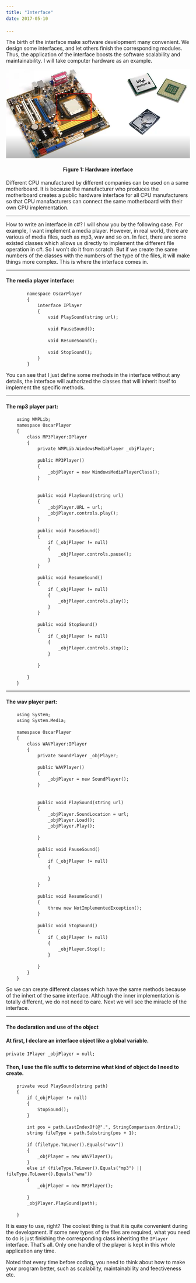 ```yaml
---
title: "Interface"
date: 2017-05-10

---
```


The birth of the interface make software development many convenient. We design some interfaces, and let others finish the corresponding modules. Thus, the application of the interface boosts the software scalability and maintainability. I will take computer hardware as an example.  

<p align="center">
  <img src="/images/post/20170510001.png" alt="Hardware interface"/>
  <center><h4><b>Figure 1: Hardware interface</b></h4></center>
</p>

Different CPU manufactured by different companies can be used on a same motherboard. It is because the manufacturer who produces the motherboard creates a public hardware interface for all CPU manufacturers so that CPU manafacturers can connect the same motherboard with their own CPU implementation.  


- - -

How to write an interface in c#? I will show you by the following case. For example, I want implement a media player. However, in real world, there are various of media files, such as mp3, wav and so on. In fact, there are some existed classes which allows us directly to implement the different file operation in c#. So I won't do it from scratch. But if we create the same numbers of the classes with the numbers of the type of the files, it will make things more complex. This is where the interface comes in.  
  
***  
  
#### **The media player interface:**

            namespace OscarPlayer
            {
                interface IPlayer
                {
                    void PlaySound(string url);
            
                    void PauseSound();
            
                    void ResumeSound();
            
                    void StopSound();
                }
            }
       
You can see that I just define some methods in the interface without any details, the interface will authorized the classes that will inherit itself to implement the specific methods.  
  
 *** 
  
#### **The mp3 player part:**  



        using WMPLib;
        namespace OscarPlayer
        {
            class MP3Player:IPlayer
            {
                private WMPLib.WindowsMediaPlayer _objPlayer;
        
                public MP3Player()
                {
                    _objPlayer = new WindowsMediaPlayerClass();
                }
        
        
                public void PlaySound(string url)
                {
                    _objPlayer.URL = url;
                    _objPlayer.controls.play();
                }
        
                public void PauseSound()
                {
                    if (_objPlayer != null)
                    {
                        _objPlayer.controls.pause();
                    }
                }
        
                public void ResumeSound()
                {
                    if (_objPlayer != null)
                    {
                        _objPlayer.controls.play();
                    }
                }
        
                public void StopSound()
                {
                    if (_objPlayer != null)
                    {
                        _objPlayer.controls.stop();
                    }
                    
                }
        
            }
        }  
        
***
  
#### **The wav player part:**  

        using System;
        using System.Media;
        
        namespace OscarPlayer
        {
            class WAVPlayer:IPlayer
            {
                private SoundPlayer _objPlayer;
        
                public WAVPlayer()
                {
                    _objPlayer = new SoundPlayer();
                }
        
        
                public void PlaySound(string url)
                {
                    _objPlayer.SoundLocation = url;
                    _objPlayer.Load();
                    _objPlayer.Play();  
        
                }
        
                public void PauseSound()
                {
                    if (_objPlayer != null)
                    {
                        
                    }
                }
        
                public void ResumeSound()
                {
                    throw new NotImplementedException();
                }
        
                public void StopSound()
                {
                    if (_objPlayer != null)
                    {
                        _objPlayer.Stop();    
                    }
                    
                }
            }
        }


So we can create different classes which have the same methods because of the inhert of the same interface. Although the inner implementation is totally different, we do not need to care. Next we will see the miracle of the interface.
  
***

#### **The declaration and use of the object**  

#### At first, I declare an interface object like a global variable.  

`private IPlayer _objPlayer = null;`  

#### Then, I use the file suffix to determine what kind of object do I need to create.  

        private void PlaySound(string path)
        {
            if (_objPlayer != null)
            {
                StopSound();
            }

            int pos = path.LastIndexOf(@".", StringComparison.Ordinal);
            string fileType = path.Substring(pos + 1);

            if (fileType.ToLower().Equals("wav"))
            {
                _objPlayer = new WAVPlayer();
            }
            else if (fileType.ToLower().Equals("mp3") || fileType.ToLower().Equals("wma"))
            {
                _objPlayer = new MP3Player();
                
            }
            _objPlayer.PlaySound(path);
            
        }
        
It is easy to use, right? The coolest thing is that it is quite convenient during the development. If some new types of the files are required, what you need to do is just finishing the corresponding class inheriting the `IPlayer` interface. That's all. Only one handle of the player is kept in this whole application any time.  

Noted that every time before coding, you need to think about how to make your program better, such as scalability, maintainability and feectiveness etc.



        



